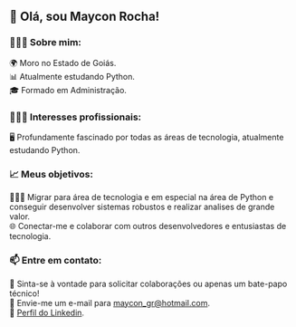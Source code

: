 ## 👋 Olá, sou Maycon Rocha!

### 👨🏾‍💻 Sobre mim:

🌍 Moro no Estado de Goiás.<br/>
📊 Atualmente estudando Python.<br/>
🎓 Formado em Administração.<br/>


### 👨🏾‍💻 Interesses profissionais:

🖥️ Profundamente fascinado por todas as áreas de tecnologia, atualmente estudando Python.<br/>

### 📈 Meus objetivos:

👨🏾‍💻 Migrar para área de tecnologia e em especial na área de Python e conseguir desenvolver sistemas robustos e realizar analises de grande valor.<br/>
🌐 Conectar-me e colaborar com outros desenvolvedores e entusiastas de tecnologia.<br/>

### 📫 Entre em contato:

💬 Sinta-se à vontade para solicitar colaborações ou apenas um bate-papo técnico!<br/>
📧 Envie-me um e-mail para maycon_gr@hotmail.com.<br/>
🔗 [Perfil do Linkedin](https://www.linkedin.com/in/maycon-rocha-7b8759164/).<br/>

